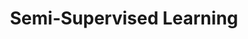 ---
title: "Semi-Supervised Learning"

categories: ['']

tags: ['Semi', 'Supervised', 'Learning']

arabic: ['التعلم الآلي شبه الموجه', 'التعلم شبه الخاضع للإشراف']

publishers: ['تطبيقات الذكاء الاصطناعي في خدمة اللغة العربية']

types: "word"

slug: ""
---